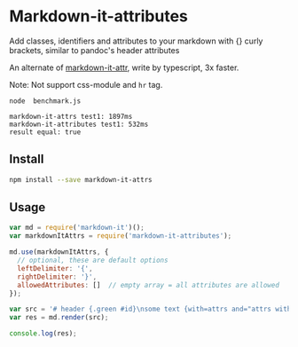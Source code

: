 # Markdown-it-attributes

Add classes, identifiers and attributes to your markdown with {} curly brackets, similar to pandoc's header attributes

An alternate of [markdown-it-attr](https://github.com/arve0/markdown-it-attrs), write by typescript, 3x faster.

Note: Not support css-module and `hr` tag.

```
node  benchmark.js

markdown-it-attrs test1: 1897ms
markdown-it-attributes test1: 532ms
result equal: true
```

## Install

```sh
npm install --save markdown-it-attrs
```

## Usage

```js
var md = require('markdown-it')();
var markdownItAttrs = require('markdown-it-attributes');

md.use(markdownItAttrs, {
  // optional, these are default options
  leftDelimiter: '{',
  rightDelimiter: '}',
  allowedAttributes: []  // empty array = all attributes are allowed
});

var src = '# header {.green #id}\nsome text {with=attrs and="attrs with space"}';
var res = md.render(src);

console.log(res);
```
